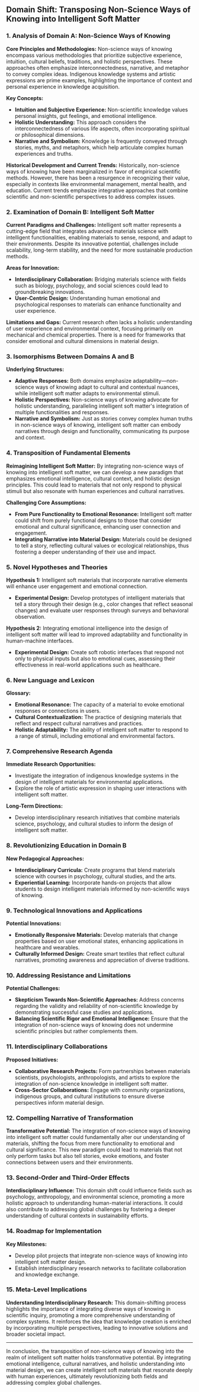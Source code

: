 ## Domain Shift: Transposing Non-Science Ways of Knowing into Intelligent Soft Matter

### 1. Analysis of Domain A: Non-Science Ways of Knowing

**Core Principles and Methodologies:**
Non-science ways of knowing encompass various methodologies that prioritize subjective experience, intuition, cultural beliefs, traditions, and holistic perspectives. These approaches often emphasize interconnectedness, narrative, and metaphor to convey complex ideas. Indigenous knowledge systems and artistic expressions are prime examples, highlighting the importance of context and personal experience in knowledge acquisition.

**Key Concepts:**
- **Intuition and Subjective Experience:** Non-scientific knowledge values personal insights, gut feelings, and emotional intelligence.
- **Holistic Understanding:** This approach considers the interconnectedness of various life aspects, often incorporating spiritual or philosophical dimensions.
- **Narrative and Symbolism:** Knowledge is frequently conveyed through stories, myths, and metaphors, which help articulate complex human experiences and truths.

**Historical Development and Current Trends:**
Historically, non-science ways of knowing have been marginalized in favor of empirical scientific methods. However, there has been a resurgence in recognizing their value, especially in contexts like environmental management, mental health, and education. Current trends emphasize integrative approaches that combine scientific and non-scientific perspectives to address complex issues.

### 2. Examination of Domain B: Intelligent Soft Matter

**Current Paradigms and Challenges:**
Intelligent soft matter represents a cutting-edge field that integrates advanced materials science with intelligent functionalities, enabling materials to sense, respond, and adapt to their environments. Despite its innovative potential, challenges include scalability, long-term stability, and the need for more sustainable production methods.

**Areas for Innovation:**
- **Interdisciplinary Collaboration:** Bridging materials science with fields such as biology, psychology, and social sciences could lead to groundbreaking innovations.
- **User-Centric Design:** Understanding human emotional and psychological responses to materials can enhance functionality and user experience.

**Limitations and Gaps:**
Current research often lacks a holistic understanding of user experience and environmental context, focusing primarily on mechanical and chemical properties. There is a need for frameworks that consider emotional and cultural dimensions in material design.

### 3. Isomorphisms Between Domains A and B

**Underlying Structures:**
- **Adaptive Responses:** Both domains emphasize adaptability—non-science ways of knowing adapt to cultural and contextual nuances, while intelligent soft matter adapts to environmental stimuli.
- **Holistic Perspectives:** Non-science ways of knowing advocate for holistic understanding, paralleling intelligent soft matter's integration of multiple functionalities and responses.
- **Narrative and Symbolism:** Just as stories convey complex human truths in non-science ways of knowing, intelligent soft matter can embody narratives through design and functionality, communicating its purpose and context.

### 4. Transposition of Fundamental Elements

**Reimagining Intelligent Soft Matter:**
By integrating non-science ways of knowing into intelligent soft matter, we can develop a new paradigm that emphasizes emotional intelligence, cultural context, and holistic design principles. This could lead to materials that not only respond to physical stimuli but also resonate with human experiences and cultural narratives.

**Challenging Core Assumptions:**
- **From Pure Functionality to Emotional Resonance:** Intelligent soft matter could shift from purely functional designs to those that consider emotional and cultural significance, enhancing user connection and engagement.
- **Integrating Narrative into Material Design:** Materials could be designed to tell a story, reflecting cultural values or ecological relationships, thus fostering a deeper understanding of their use and impact.

### 5. Novel Hypotheses and Theories

**Hypothesis 1:** Intelligent soft materials that incorporate narrative elements will enhance user engagement and emotional connection.
- **Experimental Design:** Develop prototypes of intelligent materials that tell a story through their design (e.g., color changes that reflect seasonal changes) and evaluate user responses through surveys and behavioral observation.

**Hypothesis 2:** Integrating emotional intelligence into the design of intelligent soft matter will lead to improved adaptability and functionality in human-machine interfaces.
- **Experimental Design:** Create soft robotic interfaces that respond not only to physical inputs but also to emotional cues, assessing their effectiveness in real-world applications such as healthcare.

### 6. New Language and Lexicon

**Glossary:**
- **Emotional Resonance:** The capacity of a material to evoke emotional responses or connections in users.
- **Cultural Contextualization:** The practice of designing materials that reflect and respect cultural narratives and practices.
- **Holistic Adaptability:** The ability of intelligent soft matter to respond to a range of stimuli, including emotional and environmental factors.

### 7. Comprehensive Research Agenda

**Immediate Research Opportunities:**
- Investigate the integration of indigenous knowledge systems in the design of intelligent materials for environmental applications.
- Explore the role of artistic expression in shaping user interactions with intelligent soft matter.

**Long-Term Directions:**
- Develop interdisciplinary research initiatives that combine materials science, psychology, and cultural studies to inform the design of intelligent soft matter.

### 8. Revolutionizing Education in Domain B

**New Pedagogical Approaches:**
- **Interdisciplinary Curricula:** Create programs that blend materials science with courses in psychology, cultural studies, and the arts.
- **Experiential Learning:** Incorporate hands-on projects that allow students to design intelligent materials informed by non-scientific ways of knowing.

### 9. Technological Innovations and Applications

**Potential Innovations:**
- **Emotionally Responsive Materials:** Develop materials that change properties based on user emotional states, enhancing applications in healthcare and wearables.
- **Culturally Informed Design:** Create smart textiles that reflect cultural narratives, promoting awareness and appreciation of diverse traditions.

### 10. Addressing Resistance and Limitations

**Potential Challenges:**
- **Skepticism Towards Non-Scientific Approaches:** Address concerns regarding the validity and reliability of non-scientific knowledge by demonstrating successful case studies and applications.
- **Balancing Scientific Rigor and Emotional Intelligence:** Ensure that the integration of non-science ways of knowing does not undermine scientific principles but rather complements them.

### 11. Interdisciplinary Collaborations

**Proposed Initiatives:**
- **Collaborative Research Projects:** Form partnerships between materials scientists, psychologists, anthropologists, and artists to explore the integration of non-science knowledge in intelligent soft matter.
- **Cross-Sector Collaborations:** Engage with community organizations, indigenous groups, and cultural institutions to ensure diverse perspectives inform material design.

### 12. Compelling Narrative of Transformation

**Transformative Potential:**
The integration of non-science ways of knowing into intelligent soft matter could fundamentally alter our understanding of materials, shifting the focus from mere functionality to emotional and cultural significance. This new paradigm could lead to materials that not only perform tasks but also tell stories, evoke emotions, and foster connections between users and their environments.

### 13. Second-Order and Third-Order Effects

**Interdisciplinary Influence:**
This domain shift could influence fields such as psychology, anthropology, and environmental science, promoting a more holistic approach to understanding human-material interactions. It could also contribute to addressing global challenges by fostering a deeper understanding of cultural contexts in sustainability efforts.

### 14. Roadmap for Implementation

**Key Milestones:**
- Develop pilot projects that integrate non-science ways of knowing into intelligent soft matter design.
- Establish interdisciplinary research networks to facilitate collaboration and knowledge exchange.

### 15. Meta-Level Implications

**Understanding Interdisciplinary Research:**
This domain-shifting process highlights the importance of integrating diverse ways of knowing in scientific inquiry, promoting a more comprehensive understanding of complex systems. It reinforces the idea that knowledge creation is enriched by incorporating multiple perspectives, leading to innovative solutions and broader societal impact.

---

In conclusion, the transposition of non-science ways of knowing into the realm of intelligent soft matter holds transformative potential. By integrating emotional intelligence, cultural narratives, and holistic understanding into material design, we can create intelligent soft materials that resonate deeply with human experiences, ultimately revolutionizing both fields and addressing complex global challenges.